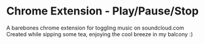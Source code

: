 Chrome Extension - Play/Pause/Stop
=================================

A barebones chrome extension for toggling music on soundcloud.com
Created while sipping some tea, enjoying the cool breeze in my balcony :)
